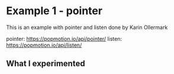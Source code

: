# Example 1 - pointer
This is an example with pointer and listen done by Karin Ollermark 

pointer: https://popmotion.io/api/pointer/
listen: https://popmotion.io/api/listen/

## What I experimented

